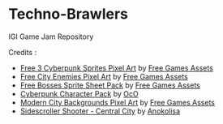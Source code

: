 # Techno-Brawlers
 IGI Game Jam Repository

Credits :
- [Free 3 Cyberpunk Sprites Pixel Art](https://free-game-assets.itch.io/free-3-cyberpunk-sprites-pixel-art) by [Free Games Assets](https://free-game-assets.itch.io/)
- [Free City Enemies Pixel Art](https://free-game-assets.itch.io/free-city-enemies-pixel-art-sprite-sheets) by [Free Games Assets](https://free-game-assets.itch.io/)
- [Free Bosses Sprite Sheet Pack](https://free-game-assets.itch.io/free-bosses-pixel-art-sprite-sheet-pack) by [Free Games Assets](https://free-game-assets.itch.io/)
- [Cyberpunk Character Pack](https://oco.itch.io/cyberpunk-character-pack) by [OcO](https://oco.itch.io/)
- [Modern City Backgrounds Pixel Art](https://free-game-assets.itch.io/free-city-backgrounds-pixel-art) by [Free Games Assets](https://free-game-assets.itch.io/)
- [Sidescroller Shooter - Central City](https://anokolisa.itch.io/sidescroller-shooter-central-city) by [Anokolisa](https://anokolisa.itch.io/)
